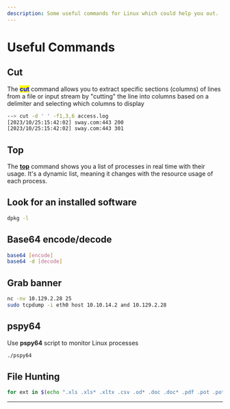 ```yaml
---
description: Some useful commands for Linux which could help you out.
---
```


# Useful Commands

## Cut

The <mark style="color:blue;">**cut**</mark> command allows you to extract specific sections (columns) of lines from a file or input stream by "cutting" the line into columns based on a delimiter and selecting which columns to display

```bash
--> cut -d ' ' -f1,3,6 access.log
[2023/10/25:15:42:02] sway.com:443 200
[2023/10/25:15:42:02] sway.com:443 301
```

## Top

The [**top**](https://www.geeksforgeeks.org/top-command-in-linux-with-examples/) command shows you a list of processes in real time with their usage. It's a dynamic list, meaning it changes with the resource usage of each process.

## **Look for an installed software**

```bash
dpkg -l
```

## **Base64 encode/decode**

```bash
base64 [encode]
base64 -d [decode]
```

## **Grab banner**

```bash
nc -nv 10.129.2.28 25
sudo tcpdump -i eth0 host 10.10.14.2 and 10.129.2.28
```

## pspy64

Use **pspy64** script to monitor Linux processes

```bash
./pspy64
```

## File Hunting <a href="#file-hunting" id="file-hunting"></a>

```bash
for ext in $(echo ".xls .xls* .xltx .csv .od* .doc .doc* .pdf .pot .pot* .pp*");do echo -e "File extension: " $ext; find / -name *$ext 2>/dev/null | grep -v "lib\|fonts\|share\|core" ;done​
```

***

